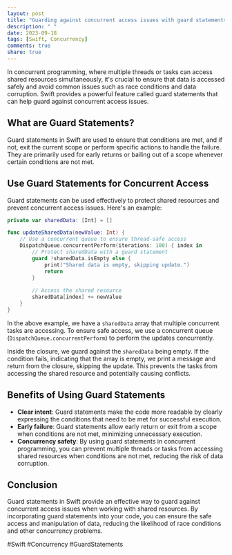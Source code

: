 ```yaml
---
layout: post
title: "Guarding against concurrent access issues with guard statements in Swift"
description: " "
date: 2023-09-18
tags: [Swift, Concurrency]
comments: true
share: true
---
```


In concurrent programming, where multiple threads or tasks can access shared resources simultaneously, it's crucial to ensure that data is accessed safely and avoid common issues such as race conditions and data corruption. Swift provides a powerful feature called guard statements that can help guard against concurrent access issues.

## What are Guard Statements?

Guard statements in Swift are used to ensure that conditions are met, and if not, exit the current scope or perform specific actions to handle the failure. They are primarily used for early returns or bailing out of a scope whenever certain conditions are not met.

## Use Guard Statements for Concurrent Access

Guard statements can be used effectively to protect shared resources and prevent concurrent access issues. Here's an example:

```swift
private var sharedData: [Int] = []

func updateSharedData(newValue: Int) {
    // Use a concurrent queue to ensure thread-safe access
    DispatchQueue.concurrentPerform(iterations: 100) { index in
        // Protect sharedData with a guard statement
        guard !sharedData.isEmpty else {
            print("Shared data is empty, skipping update.")
            return
        }
        
        // Access the shared resource
        sharedData[index] += newValue
    }
}
```

In the above example, we have a `sharedData` array that multiple concurrent tasks are accessing. To ensure safe access, we use a concurrent queue (`DispatchQueue.concurrentPerform`) to perform the updates concurrently.

Inside the closure, we guard against the `sharedData` being empty. If the condition fails, indicating that the array is empty, we print a message and return from the closure, skipping the update. This prevents the tasks from accessing the shared resource and potentially causing conflicts.

## Benefits of Using Guard Statements

- **Clear intent**: Guard statements make the code more readable by clearly expressing the conditions that need to be met for successful execution.
- **Early failure**: Guard statements allow early return or exit from a scope when conditions are not met, minimizing unnecessary execution.
- **Concurrency safety**: By using guard statements in concurrent programming, you can prevent multiple threads or tasks from accessing shared resources when conditions are not met, reducing the risk of data corruption.

## Conclusion

Guard statements in Swift provide an effective way to guard against concurrent access issues when working with shared resources. By incorporating guard statements into your code, you can ensure the safe access and manipulation of data, reducing the likelihood of race conditions and other concurrency problems.

#Swift #Concurrency #GuardStatements